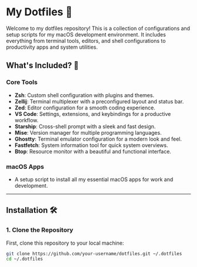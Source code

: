 # My Dotfiles 🚀

Welcome to my dotfiles repository! This is a collection of configurations and setup scripts for my macOS development environment. It includes everything from terminal tools, editors, and shell configurations to productivity apps and system utilities.

## What's Included? 🧰

### Core Tools
- **Zsh**: Custom shell configuration with plugins and themes.
- **Zellij**: Terminal multiplexer with a preconfigured layout and status bar.
- **Zed**: Editor configuration for a smooth coding experience.
- **VS Code**: Settings, extensions, and keybindings for a productive workflow.
- **Starship**: Cross-shell prompt with a sleek and fast design.
- **Mise**: Version manager for multiple programming languages.
- **Ghostty**: Terminal emulator configuration for a modern look and feel.
- **Fastfetch**: System information tool for quick system overviews.
- **Btop**: Resource monitor with a beautiful and functional interface.

### macOS Apps
- A setup script to install all my essential macOS apps for work and development.

---

## Installation 🛠️

### 1. Clone the Repository
First, clone this repository to your local machine:

```bash
git clone https://github.com/your-username/dotfiles.git ~/.dotfiles
cd ~/.dotfiles
